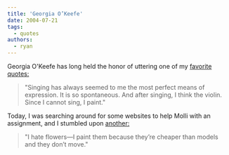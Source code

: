 ```yaml
---
title: 'Georgia O’Keefe'
date: 2004-07-21
tags:
  - quotes
authors:
  - ryan
---
```


Georgia O'Keefe has long held the honor of uttering one of my [favorite quotes:](http://www.bartleby.com/66/7/42907.html)

> "Singing has always seemed to me the most perfect means of expression. It is so spontaneous. And after singing, I think the violin. Since I cannot sing, I paint."

Today, I was searching around for some websites to help Molli with an assignment, and I stumbled upon [another:](http://www.bartleby.com/66/6/42906.html)

> "I hate flowers—I paint them because they’re cheaper than models and they don’t move."
